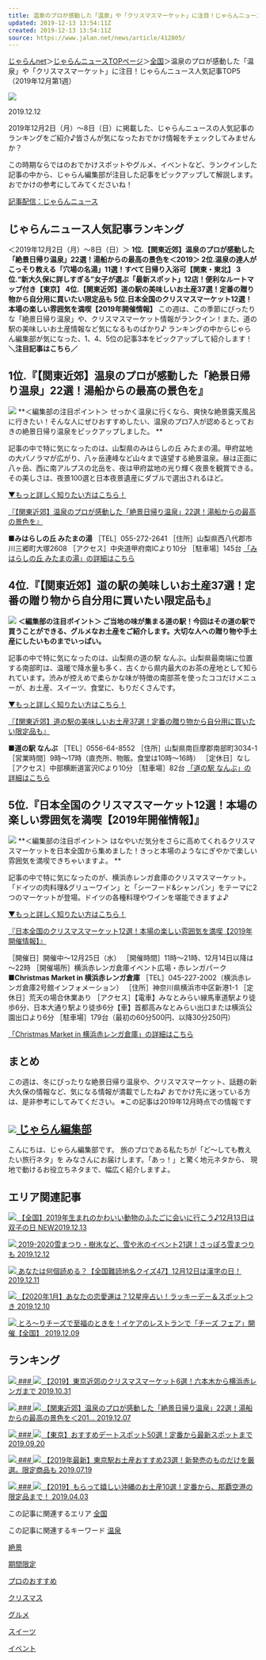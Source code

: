 ```yaml
---
title: 温泉のプロが感動した「温泉」や「クリスマスマーケット」に注目！じゃらんニュース人気記事TOP5（2019年12月第1週）
updated: 2019-12-13 13:54:11Z
created: 2019-12-13 13:54:11Z
source: https://www.jalan.net/news/article/412805/
---
```


[じゃらんnet](https://www.jalan.net/)＞[じゃらんニュースTOPページ](https://www.jalan.net/news/)＞[全国](https://www.jalan.net/news/zenkoku/)＞温泉のプロが感動した「温泉」や「クリスマスマーケット」に注目！じゃらんニュース人気記事TOP5（2019年12月第1週）

![](https://www.jalan.net/news/img/2019/11/1911_kanto_2_088-670x443.jpg)

2019.12.12

2019年12月2日（月）～8日（日）に掲載した、じゃらんニュースの人気記事のランキングをご紹介♪皆さんが気になったおでかけ情報をチェックしてみませんか？

この時期ならではのおでかけスポットやグルメ、イベントなど、ランクインした記事の中から、じゃらん編集部が注目した記事をピックアップして解説します。おでかけの参考にしてみてくださいね！

[記事配信：じゃらんニュース](https://www.jalan.net/news/)

## じゃらんニュース人気記事ランキング

＜2019年12月2日（月）～8日（日）＞
**1位.【関東近郊】温泉のプロが感動した「絶景日帰り温泉」22選！湯船からの最高の景色を＜2019＞
2位.温泉の達人がこっそり教える「穴場の名湯」11選！すべて日帰り入浴可【関東・東北】
3位.“新大久保に詳しすぎる”女子が選ぶ「最新スポット」12店！便利なルートマップ付き【東京】
4位.【関東近郊】道の駅の美味しいお土産37選！定番の贈り物から自分用に買いたい限定品も
5位.日本全国のクリスマスマーケット12選！本場の楽しい雰囲気を満喫【2019年開催情報】**
この週は、この季節にぴったりな「絶景日帰り温泉」や、クリスマスマーケット情報がランクイン！また、道の駅の美味しいお土産情報など気になるものばかり♪
ランキングの中からじゃらん編集部が気になった、1、4、5位の記事3本をピックアップして紹介します！
**＼注目記事はこちら／**

## 1位.『【関東近郊】温泉のプロが感動した「絶景日帰り温泉」22選！湯船からの最高の景色を』

![](https://www.jalan.net/news/img/2019/11/1911_kanto_2_088.jpg)
**＜編集部の注目ポイント＞
せっかく温泉に行くなら、爽快な絶景露天風呂に行きたい！そんな人にぜひおすすめしたい、温泉のプロ7人が認めるとっておきの絶景日帰り温泉をピックアップしました。
**

記事の中で特に気になったのは、山梨県のみはらしの丘 みたまの湯。甲府盆地の大パノラマが広がり、八ヶ岳連峰など山々まで遠望する絶景温泉。昼は正面に八ヶ岳、西に南アルプスの北岳を、夜は甲府盆地の光り輝く夜景を観賞できる。その美しさは、夜景100選と日本夜景遺産にダブルで選出されるほど。

[▼もっと詳しく知りたい方はこちら！](https://www.jalan.net/news/article/401305/)

[『【関東近郊】温泉のプロが感動した「絶景日帰り温泉」22選！湯船からの最高の景色を』](https://www.jalan.net/news/article/401305/)

**■みはらしの丘 みたまの湯**
［TEL］055-272-2641
［住所］山梨県西八代郡市川三郷町大塚2608
［アクセス］中央道甲府南ICより10分
［駐車場］145台
[「みはらしの丘 みたまの湯」の詳細はこちら](https://www.jalan.net/kankou/spt_19346cc3362019775/)

## 4位.『【関東近郊】道の駅の美味しいお土産37選！定番の贈り物から自分用に買いたい限定品も』

![](https://www.jalan.net/news/img/2019/11/1911_kanto_3_067.jpg)
**＜編集部の注目ポイント＞
ご当地の味が集まる道の駅！今回はその道の駅で買うことができる、グルメなお土産をご紹介します。大切な人への贈り物や手土産にしたいものまでいっぱい。**

記事の中で特に気になったのは、山梨県の道の駅 なんぶ。山梨県最南端に位置する南部町は、温暖で降水量も多く、古くから県内最大のお茶の産地として知られています。渋みが控えめで柔らかな味が特徴の南部茶を使ったココだけメニューが、お土産、スイーツ、食堂に、もりだくさんです。

[▼もっと詳しく知りたい方はこちら！](https://www.jalan.net/news/article/401304/)

[『【関東近郊】道の駅の美味しいお土産37選！定番の贈り物から自分用に買いたい限定品も』](https://www.jalan.net/news/article/401304/)

**■道の駅 なんぶ**
［TEL］0556-64-8552
［住所］山梨県南巨摩郡南部町3034-1
［営業時間］9時～17時（直売所、物販。食堂は10時～16時）
［定休日］なし
［アクセス］中部横断道富沢ICより10分
［駐車場］82台
[「道の駅 なんぶ」の詳細はこちら](https://www.jalan.net/kankou/spt_19366aa1032106479/)

## 5位.『日本全国のクリスマスマーケット12選！本場の楽しい雰囲気を満喫【2019年開催情報】』

![](https://www.jalan.net/news/img/2019/11/TP1209h-cris-3-2.jpg)
**＜編集部の注目ポイント＞
はなやいだ気分をさらに高めてくれるクリスマスマーケットを日本全国から集めました！きっと本場のようなにぎやかで楽しい雰囲気を満喫できちゃいますよ。
**

記事の中で特に気になったのが、横浜赤レンガ倉庫のクリスマスマーケット。「ドイツの肉料理&グリューワイン」と「シーフード&シャンパン」をテーマに2つのマーケットが登場。ドイツの各種料理やワインを堪能できますよ♪

[▼もっと詳しく知りたい方はこちら！](https://www.jalan.net/news/article/406161/)

[『日本全国のクリスマスマーケット12選！本場の楽しい雰囲気を満喫【2019年開催情報】』](https://www.jalan.net/news/article/406161/)

［開催日］開催中～12月25日（水）
［開催時間］11時～21時、12月14日以降は～22時
［開催場所］横浜赤レンガ倉庫イベント広場・赤レンガパーク
**■Christmas Market in 横浜赤レンガ倉庫**
［TEL］045-227-2002（横浜赤レンガ倉庫2号館インフォメーション）
［住所］神奈川県横浜市中区新港1-1
［定休日］荒天の場合休業あり
［アクセス］【電車】みなとみらい線馬車道駅より徒歩6分、日本大通り駅より徒歩6分【車】首都高みなとみらい出口または横浜公園出口より6分
［駐車場］179台（最初の60分500円、以降30分250円）

[「Christmas Market in 横浜赤レンガ倉庫」の詳細はこちら](https://www.yokohama-akarenga.jp/christmas/)

## まとめ

この週は、冬にぴったりな絶景日帰り温泉や、クリスマスマーケット、話題の新大久保の情報など、気になる情報が満載でしたね♪
おでかけ先に迷っている方は、是非参考にしてみてください。
※この記事は2019年12月時点での情報です

##  [![](https://www.jalan.net/news/img/2017/03/jalan_icon20170331-78x78.jpg) じゃらん編集部](https://www.jalan.net/news/author/jalaneditor/)

こんにちは、じゃらん編集部です。旅のプロである私たちが「ど～しても教えたい旅行ネタ」をみなさんにお届けします。「あっ！」と驚く地元ネタから、現地で動けるお役立ちネタまで、幅広く紹介しますよ。

## エリア関連記事

[![](https://www.jalan.net/news/img/2019/12/20191212_twins-animal00-220x146.jpg)  【全国】2019年生まれのかわいい動物のふたごに会いに行こう♪12月13日は双子の日  NEW2019.12.13](https://www.jalan.net/news/article/412838/)

[![](https://www.jalan.net/news/img/2019/12/20191210_fuyu-ivent-220x146.jpg)  2019-2020雪まつり・樹氷など、雪や氷のイベント21選！さっぽろ雪まつりも   2019.12.12](https://www.jalan.net/news/article/411942/)

[![](https://www.jalan.net/news/img/2019/12/84985ba768fa82cdbe764b3be924cf53-220x146.jpg)  あなたは何個読める？【全国難読地名クイズ47】12月12日は漢字の日！   2019.12.11](https://www.jalan.net/news/article/411753/)

[![](https://www.jalan.net/news/img/2019/12/20191210_uranai-220x146.jpg)  【2020年1月】あなたの恋愛運は？12星座占い！ラッキーデー＆スポットつき   2019.12.10](https://www.jalan.net/news/article/411913/)

[![](https://www.jalan.net/news/img/2019/12/20191204_IKEA_main-220x146.png)  とろ～りチーズで至福のときを！イケアのレストランで「チーズ フェア」開催【全国】   2019.12.09](https://www.jalan.net/news/article/410611/)

## ランキング

[![](https://www.jalan.net/news/img/2019/10/191030_markettokyo-670x443.jpg)  ### ![](https://www.jalan.net/news/wp-content/themes/jalan-new/images/contents/icon-rank01.png)   【2019】東京近郊のクリスマスマーケット6選！六本木から横浜赤レンガまで    2019.10.31](https://www.jalan.net/news/article/399777/)

[![](https://www.jalan.net/news/img/2019/11/1911_kanto_2_088-670x443.jpg)  ### ![](https://www.jalan.net/news/wp-content/themes/jalan-new/images/contents/icon-rank02.png)   【関東近郊】温泉のプロが感動した「絶景日帰り温泉」22選！湯船からの最高の景色を＜201…    2019.12.07](https://www.jalan.net/news/article/401305/)

[![](https://www.jalan.net/news/img/2019/02/a8fd7e9fde5b354afd289a02eb4cbe0f-670x443.jpg)  ### ![](https://www.jalan.net/news/wp-content/themes/jalan-new/images/contents/icon-rank03.png)   【東京】おすすめデートスポット50選！定番から最新スポットまで    2019.09.20](https://www.jalan.net/news/article/81231/)

[![](https://www.jalan.net/news/img/2019/07/20190719_tokyomiyage_10-1-670x443.jpg)  ### ![](https://www.jalan.net/news/wp-content/themes/jalan-new/images/contents/icon-rank04.png)   【2019年最新】東京駅お土産おすすめ23選！新発売のものだけを厳選。限定商品も    2019.07.19](https://www.jalan.net/news/article/367916/)

[![](https://www.jalan.net/news/img/2019/04/20190221_okinawamiyage_24-670x395.jpg)  ### ![](https://www.jalan.net/news/wp-content/themes/jalan-new/images/contents/icon-rank05.png)   【2019】もらって嬉しい沖縄のお土産10選！定番から、那覇空港の限定品まで！    2019.04.03](https://www.jalan.net/news/article/93868/)

この記事に関連するエリア
[全国](https://www.jalan.net/news/zenkoku/)

この記事に関連するキーワード
[温泉](https://www.jalan.net/news/tag/%e6%b8%a9%e6%b3%89/)

[絶景](https://www.jalan.net/news/tag/%e7%b5%b6%e6%99%af/)

[期間限定](https://www.jalan.net/news/tag/%e6%9c%9f%e9%96%93%e9%99%90%e5%ae%9a/)

[プロのおすすめ](https://www.jalan.net/news/tag/%e3%83%97%e3%83%ad%e3%81%ae%e3%81%8a%e3%81%99%e3%81%99%e3%82%81/)

[クリスマス](https://www.jalan.net/news/tag/%e3%82%af%e3%83%aa%e3%82%b9%e3%83%9e%e3%82%b9/)

[グルメ](https://www.jalan.net/news/tag/%e3%82%b0%e3%83%ab%e3%83%a1/)

[スイーツ](https://www.jalan.net/news/tag/%e3%82%b9%e3%82%a4%e3%83%bc%e3%83%84/)

[イベント](https://www.jalan.net/news/tag/%e3%82%a4%e3%83%99%e3%83%b3%e3%83%88/)